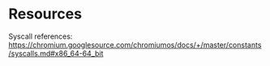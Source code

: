 # Resources

Syscall references: https://chromium.googlesource.com/chromiumos/docs/+/master/constants/syscalls.md#x86_64-64_bit
